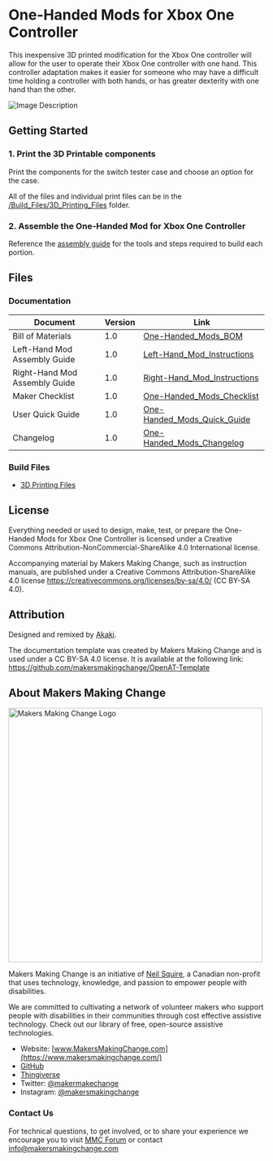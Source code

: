 <!--- 
Open Source Assistive Technology: GitHub Readme Template
 --->

<!---
INSTRUCTIONS
This is a markdown template for creating the README.md file in a GitHub repository. This file is rendered and displayed automatically when someone visits the repository.

This document includes helper text that will not be displayed when rendered. Any text between the less-than sign + exclamation mark + three hyphen-minus (<!---) and matching three hyphen-minus + greater-than sign will not be displayed. This helper text can be deleted once the corresponding section is completed.

 --->
 
 <!--- 
TITLE
Should match the name of the GitHub repository. Choose something descriptive rather than whimsical. 
 --->
 # One-Handed Mods for Xbox One Controller

<!--- 
SUMMARY
A brief summary of the project. What it does, who it is for, how much it costs.
 --->
This inexpensive 3D printed modification for the Xbox One controller will allow for the user to operate their Xbox One controller with one hand. This controller adaptation makes it easier for someone who may have a difficult time holding a controller with both hands, or has greater dexterity with one hand than the other.

<!--- 
PHOTO

 --->
![Image Description](Photos/Device_Photo.jpg)

<!--- 
## More info at
 - [Makers Making Change Forum Thread](https://makersmakingchange.com/forum/topic/one-handed-mods-for-xbox-one-controller/) 
 - [Makers Making Change Project Page](https://makersmakingchange.com/project/one-handed-mods-for-xbox-one-controller/)
 --->


## Getting Started
<!--- 
Include an overall idea of what major steps are required to build the device.
 --->

### 1. Print the 3D Printable components
Print the components for the switch tester case and choose an option for the case.

All of the files and individual print files can be in the [/Build_Files/3D_Printing_Files](/Build_Files/3D_Printing/) folder.

### 2. Assemble the One-Handed Mod for Xbox One Controller
Reference the [assembly guide](/Documentation/ProductTitle_Assembly_Guide.pdf) for the tools and steps required to build each portion.

## Files
<!---
FILES
This section includes all the information and files required to build and modify the device, including documentation, design files, and build files. 
--->

### Documentation
<!---
DOCUMENTATION

--->
| Document | Version | Link |
|----------|---------|------|
| Bill of Materials    | 1.0 | [One-Handed_Mods_BOM](/Documentation/One-Handed_Mods_for_Xbox_One_Controller_BOM.xlsx) |
| Left-Hand Mod Assembly Guide       | 1.0 | [Left-Hand_Mod_Instructions](/Documentation/Left-Handed_Mod_for_Xbox_One_Controller_Assembly_Guide.pdf) |
| Right-Hand Mod Assembly Guide       | 1.0 | [Right-Hand_Mod_Instructions](/Documentation/Right-Handed_Mod_for_Xbox_One_Controller_Assembly_Guide.pdf) |
| Maker Checklist      | 1.0 | [One-Handed_Mods_Checklist](/Documentation/One-Handed_Mods_for_Xbox_One_Controller_Maker_Checklist.pdf) |
| User Quick Guide          | 1.0 | [One-Handed_Mods_Quick_Guide](/Documentation/One-Handed_Mods_for_Xbox_One_Controller_Quick_Guide.pdf)           |
| Changelog            | 1.0 | [One-Handed_Mods_Changelog](/Documentation/One-Handed_Mods_for_Xbox_One_Controller_Changelog.pdf)               |

### Build Files
<!---
BUILD FILES
This section i
--->
 - [3D Printing Files](/Build_Files/3D_Printing)

## License
<!---
LICENSE
Choose an appropriate license. We recommend an open-source hardware compatible license.
--->
Everything needed or used to design, make, test, or prepare the One-Handed Mods for Xbox One Controller is licensed under a Creative Commons Attribution-NonCommercial-ShareAlike 4.0 International license.

Accompanying material by Makers Making Change, such as instruction manuals, are published under a Creative Commons Attribution-ShareAlike 4.0 license <https://creativecommons.org/licenses/by-sa/4.0/> (CC BY-SA 4.0).

## Attribution
<!---
ATTRIBUTION
Include any information related to the development of the design. This may include who identified the initial challenge, who contributed to the design
--->
Designed and remixed by [Akaki](https://www.printables.com/social/106360-akaki/about).

The documentation template was created by Makers Making Change and is used under a CC BY-SA 4.0 license. It is available at the following link: https://github.com/makersmakingchange/OpenAT-Template



## About Makers Making Change
<img src="https://www.makersmakingchange.com/wp-content/uploads/logo/mmc_logo.svg" width="500" alt="Makers Making Change Logo">

Makers Making Change is an initiative of [Neil Squire](https://www.neilsquire.ca/), a Canadian non-profit that uses technology, knowledge, and passion to empower people with disabilities.

We are committed to cultivating a network of volunteer makers who support people with disabilities in their communities through cost effective assistive technology. Check out our library of free, open-source assistive technologies.

 - Website: [www.MakersMakingChange.com](https://www.makersmakingchange.com/)
 - [GitHub](https://github.com/makersmakingchange)
 - [Thingiverse](https://www.thingiverse.com/makersmakingchange/about)
 - Twitter: [@makermakechange](https://twitter.com/makermakechange)
 - Instagram: [@makersmakingchange](https://www.instagram.com/makersmakingchange)

### Contact Us
For technical questions, to get involved, or to share your experience we encourage you to visit [MMC Forum](https://forum.makersmakingchange.com) or contact info@makersmakingchange.com
